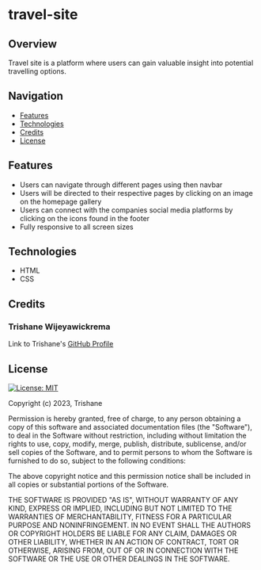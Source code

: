 # travel-site

## Overview

Travel site is a platform where users can gain valuable insight into potential travelling options.

## Navigation
- [Features](#features)
- [Technologies](#technologies)
- [Credits](#credits)
- [License](#license)

## Features

- Users can navigate through different pages using then navbar
- Users will be directed to their respective pages by clicking on an image on the homepage gallery
- Users can connect with the companies social media platforms by clicking on the icons found in the footer
- Fully responsive to all screen sizes

## Technologies

- HTML
- CSS

## Credits

### Trishane Wijeyawickrema
Link to Trishane's [GitHub Profile](https://github.com/Trishaneww)

## License

[![License: MIT](https://img.shields.io/badge/License-MIT-yellow.svg)](https://opensource.org/licenses/MIT)

Copyright (c) 2023, Trishane

Permission is hereby granted, free of charge, to any person obtaining a copy
of this software and associated documentation files (the "Software"), to deal
in the Software without restriction, including without limitation the rights
to use, copy, modify, merge, publish, distribute, sublicense, and/or sell
copies of the Software, and to permit persons to whom the Software is
furnished to do so, subject to the following conditions:

The above copyright notice and this permission notice shall be included in all
copies or substantial portions of the Software.

THE SOFTWARE IS PROVIDED "AS IS", WITHOUT WARRANTY OF ANY KIND, EXPRESS OR
IMPLIED, INCLUDING BUT NOT LIMITED TO THE WARRANTIES OF MERCHANTABILITY,
FITNESS FOR A PARTICULAR PURPOSE AND NONINFRINGEMENT. IN NO EVENT SHALL THE
AUTHORS OR COPYRIGHT HOLDERS BE LIABLE FOR ANY CLAIM, DAMAGES OR OTHER
LIABILITY, WHETHER IN AN ACTION OF CONTRACT, TORT OR OTHERWISE, ARISING FROM,
OUT OF OR IN CONNECTION WITH THE SOFTWARE OR THE USE OR OTHER DEALINGS IN THE
SOFTWARE.